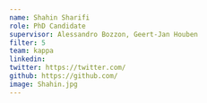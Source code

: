 ```yaml
---
name: Shahin Sharifi
role: PhD Candidate
supervisor: Alessandro Bozzon, Geert-Jan Houben
filter: 5
team: kappa
linkedin: 
twitter: https://twitter.com/
github: https://github.com/
image: Shahin.jpg
---
```

